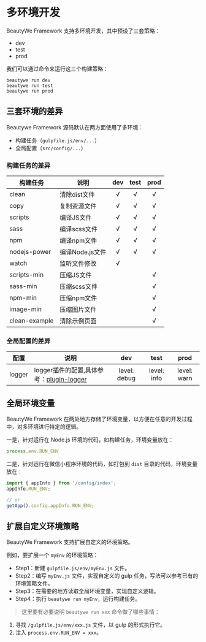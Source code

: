 # 多环境开发

BeautyWe Framework 支持多环境开发，其中预设了三套策略：
* dev
* test
* prod

我们可以通过命令来运行这三个构建策略：

```shell
beautywe run dev
beautywe run test
beautywe run prod
```

## 三套环境的差异

Beautywe Framework 源码默认在两方面使用了多环境：

* 构建任务（`gulpfile.js/env/...`）
* 全局配置（`src/config/...`）

### 构建任务的差异

| 构建任务 | 说明 |dev | test | prod |
|---|---|:---:|:---:|:---:|
| clean | 清除dist文件 | √ | √ | √ |
| copy | 复制资源文件 | √ | √ | √ |
| scripts | 编译JS文件 | √ | √ | √ |
| sass | 编译scss文件 | √ | √ | √ |
| npm | 编译npm文件 | √ | √ | √ |
| nodejs-power | 编译Node.js文件 | √ | √ | √ |
| watch | 监听文件修改 | √ | | |
| scripts-min | 压缩JS文件 |  |  | √ |
| sass-min | 压缩scss文件 |  |  | √ |
| npm-min | 压缩npm文件 | | | √ |
| image-min | 压缩图片文件 |  |  | √ |
| clean-example | 清除示例页面 | | | √ |

### 全局配置的差异

| 配置 | 说明 |dev | test | prod |
|---|---|:---:|:---:|:---:|
| logger | logger插件的配置,具体参考：[plugin-logger](/remote/plugin-logger.md) | level: debug | level: info | level: warn |

## 全局环境变量

BeautyWe Framework 在两处地方存储了环境变量，以方便在任意的开发过程中，对多环境进行特定的逻辑。

一是，针对运行在 Node.js 环境的代码，如构建任务，环境变量放在：

```javascript
process.env.RUN_ENV
```

二是，针对运行在微信小程序环境的代码，如打包到 `dist` 目录的代码，环境变量放在：

```javascript
import { appInfo } from '/config/index';
appInfo.RUN_ENV;

// or
getApp().config.appInfo.RUN_ENV;
```

## 扩展自定义环境策略

BeautyWe Framework 支持扩展自定义的环境策略。

例如，要扩展一个 `myEnv` 的环境策略：

- Step1：新建 `gulpfile.js/env/myEnv.js` 文件。
- Step2：编写 `myEnv.js` 文件，实现自定义的 gulp 任务，写法可以参考已有的环境策略文件。
- Step3：在需要的地方读取全局环境变量，实现自定义逻辑。
- Step4：执行 `beautywe run myEnv`，运行构建任务。

> 这里要有必要说明 `beautywe run xxx` 命令做了哪些事情：
1. 寻找 `/gulpfile.js/env/xxx.js` 文件，以 gulp 的形式执行它。
2. 注入 `process.env.RUN_ENV = xxx`。